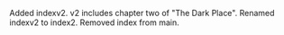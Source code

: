 Added indexv2.
v2 includes chapter two of "The Dark Place".
Renamed indexv2 to index2.
Removed index from main.
